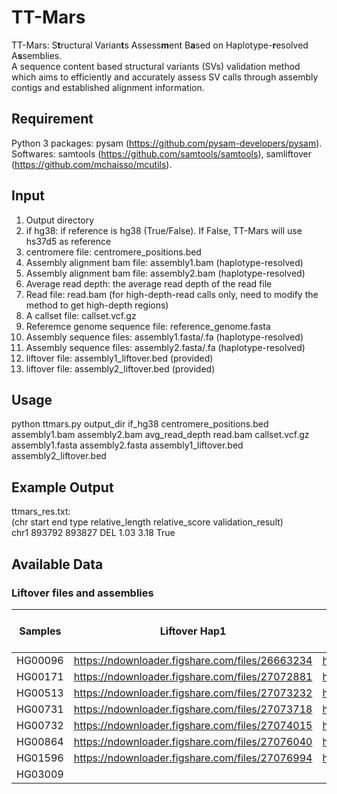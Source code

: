 # TT-Mars

TT-Mars: S**t**ructural Varian**t**s Assess**m**ent B**a**sed on Haplotype-**r**esolved A**s**semblies.  
A sequence content based structural variants (SVs) validation method which aims to efficiently and accurately assess SV calls through assembly contigs and established alignment information.  

## Requirement

Python 3 packages: pysam (https://github.com/pysam-developers/pysam).  
Softwares: samtools (https://github.com/samtools/samtools), samliftover (https://github.com/mchaisso/mcutils).

## Input

1. Output directory  
2. if hg38: if reference is hg38 (True/False). If False, TT-Mars will use hs37d5 as reference  
3. centromere file: centromere_positions.bed  
4. Assembly alignment bam file: assembly1.bam (haplotype-resolved)  
5. Assembly alignment bam file: assembly2.bam (haplotype-resolved)  
6. Average read depth: the average read depth of the read file  
7. Read file: read.bam (for high-depth-read calls only, need to modify the method to get high-depth regions)  
8. A callset file: callset.vcf.gz  
9. Referemce genome sequence file: reference_genome.fasta  
10. Assembly sequence files: assembly1.fasta/.fa (haplotype-resolved)  
11. Assembly sequence files: assembly2.fasta/.fa (haplotype-resolved)  
12. liftover file: assembly1_liftover.bed (provided)  
13. liftover file: assembly2_liftover.bed (provided)

## Usage

python ttmars.py output_dir if_hg38 centromere_positions.bed assembly1.bam assembly2.bam avg_read_depth read.bam callset.vcf.gz assembly1.fasta assembly2.fasta assembly1_liftover.bed assembly2_liftover.bed

## Example Output

ttmars_res.txt:  
(chr start end type relative_length relative_score validation_result)  
chr1	893792	893827	DEL	1.03	3.18	True

## Available Data

### Liftover files and assemblies  
| Samples      | Liftover Hap1 | Liftover Hap2     | Assembly Liftover Hap1 | Assembly Liftover Hap2     |
| :----:      |    :----:   |        :----: |    :----:   |        :----: |
| HG00096 | https://ndownloader.figshare.com/files/26663234 | https://ndownloader.figshare.com/files/26663231 |   |      |
| HG00171 | https://ndownloader.figshare.com/files/27072881 | https://ndownloader.figshare.com/files/27072878 |   |      |
| HG00513 | https://ndownloader.figshare.com/files/27073232 | https://ndownloader.figshare.com/files/27073241 |   |      |
| HG00731 | https://ndownloader.figshare.com/files/27073718 | https://ndownloader.figshare.com/files/27073721 |   |      |
| HG00732 | https://ndownloader.figshare.com/files/27074015 | https://ndownloader.figshare.com/files/27074018 |   |      |
| HG00864 | https://ndownloader.figshare.com/files/27076040 | https://ndownloader.figshare.com/files/27076085 |   |      |
| HG01596 | https://ndownloader.figshare.com/files/27076994 | https://ndownloader.figshare.com/files/27077000 |   |      |
| HG03009 |  |  |   |      |